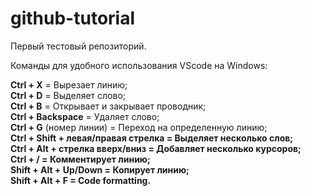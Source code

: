 # github-tutorial
Первый тестовый репозиторий.

Команды для удобного использования VScode на Windows:

<b>Ctrl + X</b> = Вырезает линию; <br>
<b>Ctrl + D</b> = Выделяет слово; <br>
<b>Ctrl + B</b> = Открывает и закрывает проводник; <br>
<b>Ctrl + Backspace</b> = Удаляет слово; <br>
<b>Ctrl + G</b> (номер линии) = Переход на определенную линию; <br>
<b>Ctrl + Shift + левая/правая стрелка = Выделяет несколько слов; <br>
<b>Ctrl + Alt + стрелка вверх/вниз = Добавляет несколько курсоров; <br>
<b>Ctrl + / = Комментирует линию; <br>
<b>Shift + Alt + Up/Down = Копирует линию; <br>
<b>Shift + Alt + F = Code formatting. <br>
